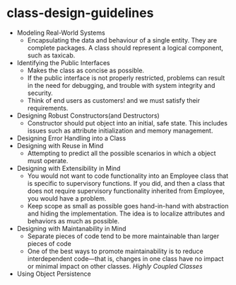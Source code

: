 # class-design-guidelines

- Modeling Real-World Systems
  - Encapsulating the data and behaviour of a single entity. They are complete packages. A class should represent a logical component, such as taxicab.
- Identifying the Public Interfaces
  - Makes the class as concise as possible.
  - If the public interface is not properly restricted, problems can result in the need for debugging, and trouble with system integrity and security.
  - Think of end users as customers! and we must satisfy their requirements.
- Designing Robust Constructors(and Destructors)
  - Constructor should put object into an initial, safe state. This includes issues such as attribute initialization and memory management.
- Designing Error Handling into a Class
- Designing with Reuse in Mind
  - Attempting to predict all the possible scenarios in which a object must operate.
- Designing with Extensibility in Mind
  - You would not want to code functionality into an Employee class that is specific to supervisory functions. If you did, and then a class that does not require supervisory functionality inherited from Employee, you would have a problem.
  - Keep scope as small as possible goes hand-in-hand with abstraction and hiding the implementation. The idea is to localize attributes and behaviors as much as possible.
- Designing with Maintanability in Mind
  - Separate pieces of code tend to be more maintainable than larger pieces of code
  - One of the best ways to promote maintainability is to reduce interdependent code—that is, changes in one class have no impact or minimal impact on other classes. *Highly Coupled Classes*
- Using Object Persistence
